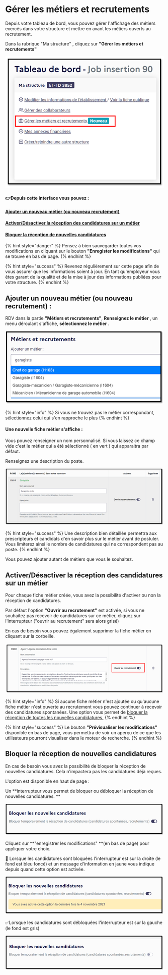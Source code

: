 # Gérer les métiers et recrutements

Depuis votre tableau de bord, vous pouvez gérer l'affichage des métiers exercés dans votre structure et mettre en avant les métiers ouverts au recrutement.

Dans la rubrique "Ma structure" , cliquez sur **"Gérer les métiers et recrutements"**

![](<../.gitbook/assets/image (166).png>)

#### 👉Depuis cette interface vous pouvez :&#x20;

#### [Ajouter un nouveau métier (ou nouveau recrutement)](gerer-les-fiches-de-poste.md#ajouter-un-nouveau-metier-ou-nouveau-recrutement)

#### [Activer/Désactiver la réception des candidatures sur un métier](gerer-les-fiches-de-poste.md#activer-desactiver-la-reception-des-candidatures-sur-un-metier)

#### [Bloquer la réception de nouvelles candidatures](gerer-les-fiches-de-poste.md#bloquer-la-reception-de-nouvelles-candidatures)

{% hint style="danger" %}
Pensez à bien sauvegarder toutes vos modifications en cliquant sur le bouton **"Enregister les modifications"** qui se trouve en bas de page.
{% endhint %}

{% hint style="success" %}
Revenez régulièrement sur cette page afin de vous assurer que les informations soient à jour. En tant qu'employeur vous êtes garant de la qualité et de la mise à jour des informations publiées pour votre structure.
{% endhint %}

## Ajouter un nouveau métier (ou nouveau recrutement) :&#x20;

RDV dans la partie **"Métiers et recrutements"**, **Renseignez le métier** , un menu déroulant s'affiche, **sélectionnez le métier** .

![](<../.gitbook/assets/image (169).png>)

{% hint style="info" %}
Si vous ne trouvez pas le métier correspondant, sélectionnez celui qui s'en rapproche le plus
{% endhint %}

#### Une nouvelle fiche métier s'affiche : &#x20;

Vous pouvez renseigner un nom personnalisé. Si vous laissez ce champ vide c'est le métier qui a été sélectionné ( en vert ) qui apparaitra par défaut.

Renseignez une description du poste.&#x20;

![](<../.gitbook/assets/image (167).png>)

{% hint style="success" %}
Une description bien détaillée permettra aux prescripteurs et candidats d'en savoir plus sur le métier avant de postuler. Vous limiterez ainsi le nombre de candidatures qui ne correspondent pas au poste.
{% endhint %}

Vous pouvez ajouter autant de métiers que vous le souhaitez.

## Activer/Désactiver la réception des candidatures sur un métier

Pour chaque fiche métier créée, vous avez la possibilité d'activer ou non la réception de candidatures.

Par défaut l'option **"Ouvrir au recrutement"** est activée, si vous ne souhaitez pas recevoir de candidatures sur ce métier, cliquez sur l'interrupteur ("ouvrir au recrutement" sera alors grisé)

En cas de besoin vous pouvez également supprimer la fiche métier en cliquant sur la corbeille.

![S](<../.gitbook/assets/image (186).png>)

{% hint style="info" %}
Si aucune fiche métier n'est ajoutée ou qu'aucune fiche métier n'est ouverte au recrutement vous pouvez continuer à recevoir des candidatures spontanées. Une option vous permet de [bloquer la réception de toutes les nouvelles candidatures.](gerer-les-fiches-de-poste.md#bloquer-la-reception-de-nouvelles-candidatures)
{% endhint %}

{% hint style="success" %}
Le bouton **"Prévisualiser les modifications"** disponible en bas de page, vous permettra de voir un aperçu de ce que les utilisateurs pourront visualiser dans le moteur de recherche.
{% endhint %}

## Bloquer la réception de nouvelles candidatures

En cas de besoin vous avez la possibilité de bloquer la réception de nouvelles candidatures. Cela n'impactera pas les candidatures déjà reçues.

L'option est disponible en haut de page :

Un **interrupteur vous permet de bloquer ou débloquer la réception de nouvelles candidatures. **

![](<../.gitbook/assets/image (162).png>)

Cliquez sur **"enregistrer les modifications" **(en bas de page) pour appliquer votre choix.



🛑 Lorsque les candidatures sont bloquées l'interrupteur est sur la droite (le fond est bleu foncé) et un message d'information en jaune vous indique depuis quand cette option est activée.

![](<../.gitbook/assets/image (181).png>)

✅Lorsque les candidatures sont débloquées l'interrupteur est sur la gauche (le fond est gris)

![](<../.gitbook/assets/image (174).png>)
